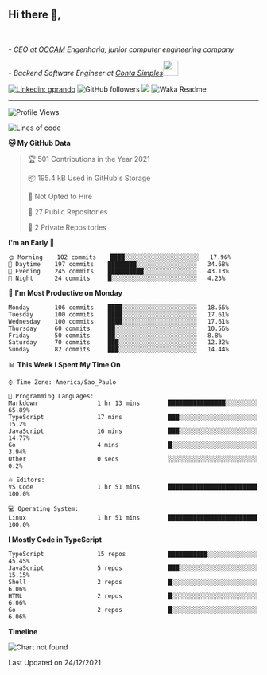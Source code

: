 <h2>Hi there  👋,</h2> </br>

<p><em>- CEO at <a href="https://occamengenharia.com/">OCCAM</a> Engenharia, junior computer engineering company
</em></p>

<p><em>- Backend Software Engineer at <a href="https://contasimples.com">Conta Simples</a><img src="https://media.giphy.com/media/WUlplcMpOCEmTGBtBW/giphy.gif" width="30"> 
</em></p>

[![Linkedin: gprando](https://img.shields.io/badge/-gprando-blue?style=flat-square&logo=Linkedin&logoColor=white&link=https://www.linkedin.com/in/gprando/)](https://www.linkedin.com/in/gprando)
![GitHub followers](https://img.shields.io/github/followers/gprando?label=Follow&style=social)
![](https://visitor-badge.glitch.me/badge?page_id=gprando.gprando)
![Waka Readme](https://github.com/gprando/gprando/workflows/Waka%20Readme/badge.svg)

---
<!--START_SECTION:waka-->
![Profile Views](http://img.shields.io/badge/Profile%20Views-0-blue)

![Lines of code](https://img.shields.io/badge/From%20Hello%20World%20I%27ve%20Written--4%20Million%20lines%20of%20code-blue)

**🐱 My GitHub Data** 

> 🏆 501 Contributions in the Year 2021
 > 
> 📦 195.4 kB Used in GitHub's Storage 
 > 
> 🚫 Not Opted to Hire
 > 
> 📜 27 Public Repositories 
 > 
> 🔑 2 Private Repositories  
 > 
**I'm an Early 🐤** 

```text
🌞 Morning    102 commits    ████░░░░░░░░░░░░░░░░░░░░░   17.96% 
🌆 Daytime    197 commits    ████████░░░░░░░░░░░░░░░░░   34.68% 
🌃 Evening    245 commits    ██████████░░░░░░░░░░░░░░░   43.13% 
🌙 Night      24 commits     █░░░░░░░░░░░░░░░░░░░░░░░░   4.23%

```
📅 **I'm Most Productive on Monday** 

```text
Monday       106 commits    ████░░░░░░░░░░░░░░░░░░░░░   18.66% 
Tuesday      100 commits    ████░░░░░░░░░░░░░░░░░░░░░   17.61% 
Wednesday    100 commits    ████░░░░░░░░░░░░░░░░░░░░░   17.61% 
Thursday     60 commits     ██░░░░░░░░░░░░░░░░░░░░░░░   10.56% 
Friday       50 commits     ██░░░░░░░░░░░░░░░░░░░░░░░   8.8% 
Saturday     70 commits     ███░░░░░░░░░░░░░░░░░░░░░░   12.32% 
Sunday       82 commits     ███░░░░░░░░░░░░░░░░░░░░░░   14.44%

```


📊 **This Week I Spent My Time On** 

```text
⌚︎ Time Zone: America/Sao_Paulo

💬 Programming Languages: 
Markdown                 1 hr 13 mins        ████████████████░░░░░░░░░   65.89% 
TypeScript               17 mins             ███░░░░░░░░░░░░░░░░░░░░░░   15.2% 
JavaScript               16 mins             ███░░░░░░░░░░░░░░░░░░░░░░   14.77% 
Go                       4 mins              █░░░░░░░░░░░░░░░░░░░░░░░░   3.94% 
Other                    0 secs              ░░░░░░░░░░░░░░░░░░░░░░░░░   0.2%

🔥 Editors: 
VS Code                  1 hr 51 mins        █████████████████████████   100.0%

💻 Operating System: 
Linux                    1 hr 51 mins        █████████████████████████   100.0%

```

**I Mostly Code in TypeScript** 

```text
TypeScript               15 repos            ███████████░░░░░░░░░░░░░░   45.45% 
JavaScript               5 repos             ███░░░░░░░░░░░░░░░░░░░░░░   15.15% 
Shell                    2 repos             █░░░░░░░░░░░░░░░░░░░░░░░░   6.06% 
HTML                     2 repos             █░░░░░░░░░░░░░░░░░░░░░░░░   6.06% 
Go                       2 repos             █░░░░░░░░░░░░░░░░░░░░░░░░   6.06%

```


**Timeline**

![Chart not found](https://raw.githubusercontent.com/gprando/gprando/master/charts/bar_graph.png) 


 Last Updated on 24/12/2021
<!--END_SECTION:waka-->
